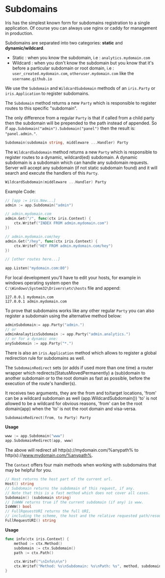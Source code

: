 # Subdomains

Iris has the simplest known form for subdomains registration to a single application. Of course you can always use nginx or caddy for management in production.

Subdomains are separated into two categories: **static** and **dynamic/wildcard**.

* Static : when you know the subdomain, i.e : `analytics.mydomain.com`
* Wildcard : when you don't know the subdomain but you know that it's before a particular subdomain or root domain, i.e : `user_created.mydomain.com`, `otheruser.mydomain.com` like the  `username.github.io`

We use the `Subdomain` and `WildcardSubdomain` methods of an `iris.Party` or `iris.Application` to register subdomains.

The `Subdomain` method returns a new `Party` which is responsible to register routes to this specific "subdomain".

The only difference from a regular `Party` is that if called from a child party then the subdomain will be prepended to the path instead of appended. So if `app.Subdomain("admin").Subdomain("panel")` then the result is: `"panel.admin."`.

```go
Subdomain(subdomain string, middleware ...Handler) Party
```

The `WildcardSubdomain` method returns a new `Party` which is responsible to register routes to a dynamic, wildcard(ed) subdomain. A dynamic subdomain is a subdomain which can handle any subdomain requests. Server will accept any subdomain (if not static subdomain found) and it will search and execute the handlers of this `Party`.

```go
WildcardSubdomain(middleware ...Handler) Party
```

Example Code:

```go
// [app := iris.New...]
admin := app.Subdomain("admin")

// admin.mydomain.com
admin.Get("/", func(ctx iris.Context) {
    ctx.Writef("INDEX FROM admin.mydomain.com")
})

// admin.mydomain.com/hey
admin.Get("/hey", func(ctx iris.Context) {
    ctx.Writef("HEY FROM admin.mydomain.com/hey")
})

// [other routes here...]

app.Listen("mydomain.com:80")
```

For local development you'll have to edit your hosts, for example in windows operating system open the `C:\Windows\System32\Drivers\etc\hosts` file and append:

```text
127.0.0.1 mydomain.com
127.0.0.1 admin.mydomain.com
```

To prove that subdomains works like any other regular `Party` you can also register a subdomain using the alternative method below:

```go
adminSubdomain:= app.Party("admin.")
// or
adminAnalayticsSubdomain := app.Party("admin.analytics.")
// or for a dynamic one:
anySubdomain := app.Party("*.")
```

There is also an `iris.Application` method which allows to register a global redirection rule for subdomains as well.

The `SubdomainRedirect` sets (or adds if used more than one time) a router wrapper which redirects(StatusMovedPermanently) a (sub)domain to another subdomain or to the root domain as fast as possible, before the execution of the route's handler(s).

It receives two arguments, they are the from and to/target locations, 'from' can be a wildcard subdomain as well (app.WildcardSubdomain\()\) 'to' is not allowed to be a wildcard for obvious reasons, 'from' can be the root domain(app) when the 'to' is not the root domain and visa-versa.

```go
SubdomainRedirect(from, to Party) Party
```

**Usage**

```go
www := app.Subdomain("www")
app.SubdomainRedirect(app, www)
```

The above will redirect all http(s)://mydomain.com/%anypath% to http(s)://www.mydomain.com/%anypath%.

The `Context` offers four main methods when working with subdomains that may be helpful for you.

```go
// Host returns the host part of the current url.
Host() string
// Subdomain returns the subdomain of this request, if any.
// Note that this is a fast method which does not cover all cases.
Subdomain() (subdomain string)
// IsWWW returns true if the current subdomain (if any) is www.
IsWWW() bool
// FullRqeuestURI returns the full URI,
// including the scheme, the host and the relative requested path/resource.
FullRequestURI() string
```

**Usage**

```go
func info(ctx iris.Context) {
    method := ctx.Method()
    subdomain := ctx.Subdomain()
    path := ctx.Path()

    ctx.Writef("\nInfo\n\n")
    ctx.Writef("Method: %s\nSubdomain: %s\nPath: %s", method, subdomain, path)
}
```

